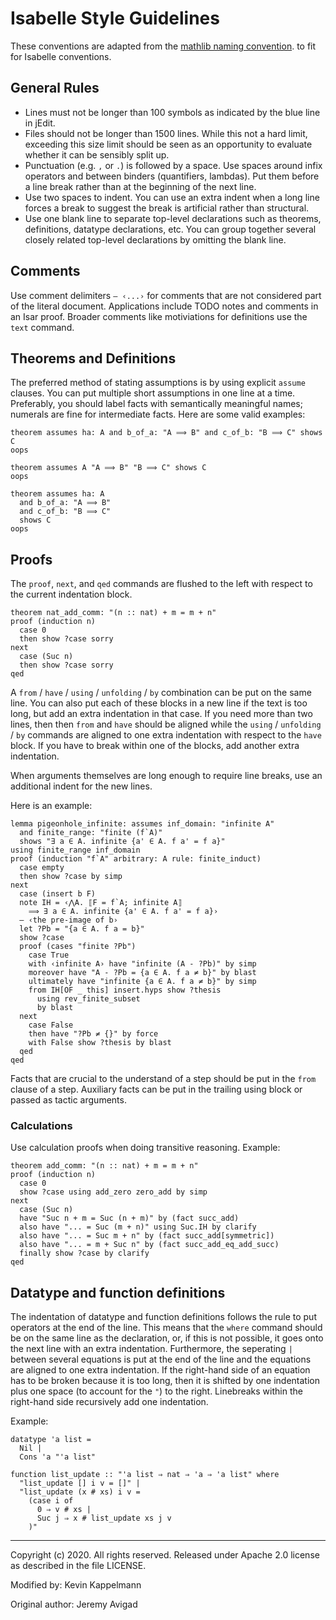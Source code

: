 # Isabelle Style Guidelines #
These conventions are adapted from the
[mathlib naming convention](https://github.com/leanprover-community/mathlib/edit/master/docs/contribute/style.md).
to fit for Isabelle conventions.

## General Rules
- Lines must not be longer than 100 symbols as indicated by the blue line in jEdit.
- Files should not be longer than 1500 lines. While this not a hard limit, exceeding this size limit should be seen as an opportunity to evaluate whether it can be sensibly split up.
- Punctuation (e.g. `,` or `.`) is followed by a space. Use spaces around infix operators and between binders (quantifiers, lambdas). Put them before a line break rather than at the beginning of the next line.
- Use two spaces to indent. You can use an extra indent when a long line forces a break to suggest the break is artificial rather than structural.
- Use one blank line to separate top-level declarations such as theorems, definitions, datatype declarations, etc. You can group together several closely related top-level declarations by omitting the blank line. 

## Comments
Use comment delimiters `― ‹...›` for comments that are not considered part of the literal document. Applications include TODO notes and comments in an Isar proof.
Broader comments like motiviations for definitions use the `text` command.

## Theorems and Definitions
The preferred method of stating assumptions is by using explicit `assume` clauses.
You can put multiple short assumptions in one line at a time.
Preferably, you should label facts with semantically meaningful names; numerals are fine for intermediate facts.
Here are some valid examples:

```isabelle
theorem assumes ha: A and b_of_a: "A ⟹ B" and c_of_b: "B ⟹ C" shows C
oops

theorem assumes A "A ⟹ B" "B ⟹ C" shows C
oops

theorem assumes ha: A
  and b_of_a: "A ⟹ B"
  and c_of_b: "B ⟹ C"
  shows C
oops
```

## Proofs
The `proof`, `next`, and `qed` commands are flushed to the left with respect to the current indentation block.
```isabelle
theorem nat_add_comm: "(n :: nat) + m = m + n"
proof (induction n)
  case 0
  then show ?case sorry
next
  case (Suc n)
  then show ?case sorry
qed
```
A `from` / `have` / `using` / `unfolding` / `by` combination can be put on the same line.
You can also put each of these blocks in a new line if the text is too long, but add an extra indentation in that case.
If you need more than two lines, then then `from` and `have` should be aligned while the `using` / `unfolding` / `by` commands are aligned to one extra indentation with respect to the `have` block. 
If you have to break within one of the blocks, add another extra indentation.

When arguments themselves are long enough to require line breaks, use an additional indent for the new lines.

Here is an example:
```isabelle
lemma pigeonhole_infinite: assumes inf_domain: "infinite A"
  and finite_range: "finite (f`A)"
  shows "∃ a ∈ A. infinite {a' ∈ A. f a' = f a}"
using finite_range inf_domain
proof (induction "f`A" arbitrary: A rule: finite_induct)
  case empty
  then show ?case by simp
next
  case (insert b F)
  note IH = ‹⋀A. ⟦F = f`A; infinite A⟧
    ⟹ ∃ a ∈ A. infinite {a' ∈ A. f a' = f a}›
  ― ‹the pre-image of b›
  let ?Pb = "{a ∈ A. f a = b}"
  show ?case
  proof (cases "finite ?Pb")
    case True
    with ‹infinite A› have "infinite (A - ?Pb)" by simp
    moreover have "A - ?Pb = {a ∈ A. f a ≠ b}" by blast
    ultimately have "infinite {a ∈ A. f a ≠ b}" by simp
    from IH[OF _ this] insert.hyps show ?thesis
      using rev_finite_subset
      by blast 
  next
    case False
    then have "?Pb ≠ {}" by force
    with False show ?thesis by blast
  qed
qed
```

Facts that are crucial to the understand of a step should be put in the `from` clause of a step.
Auxiliary facts can be put in the trailing using block or passed as tactic arguments.

### Calculations
Use calculation proofs when doing transitive reasoning. Example:
```isabelle
theorem add_comm: "(n :: nat) + m = m + n"
proof (induction n)
  case 0
  show ?case using add_zero zero_add by simp
next
  case (Suc n)
  have "Suc n + m = Suc (n + m)" by (fact succ_add)
  also have "... = Suc (m + n)" using Suc.IH by clarify
  also have "... = Suc m + n" by (fact succ_add[symmetric])
  also have "... = m + Suc n" by (fact succ_add_eq_add_succ)
  finally show ?case by clarify
qed
```

## Datatype and function definitions
The indentation of datatype and function definitions follows the rule to put operators at the end of the line.
This means that the `where` command should be on the same line as the declaration, or, if this is not possible, it goes onto the next line with an extra indentation.
Furthermore, the seperating `|` between several equations is put at the end of the line and the equations are aligned to one extra indentation.
If the right-hand side of an equation has to be broken because it is too long, then it is shifted by one indentation plus one space (to account for the `"`) to the right.
Linebreaks within the right-hand side recursively add one indentation. 

Example:
```isabelle
datatype 'a list =
  Nil |
  Cons 'a "'a list"

function list_update :: "'a list ⇒ nat ⇒ 'a ⇒ 'a list" where
  "list_update [] i v = []" |
  "list_update (x # xs) i v =
    (case i of
      0 ⇒ v # xs |
      Suc j ⇒ x # list_update xs j v
    )"
```


------
Copyright (c) 2020. All rights reserved.
Released under Apache 2.0 license as described in the file LICENSE.

Modified by: Kevin Kappelmann

Original author: Jeremy Avigad
